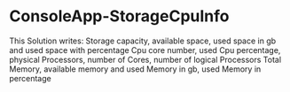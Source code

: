 # ConsoleApp-StorageCpuInfo
This Solution writes:
Storage capacity, available space, used space in gb and used space with percentage
Cpu core number, used Cpu percentage, physical Processors, number of Cores, number of logical Processors
Total Memory, available memory and used Memory in gb, used Memory in percentage

